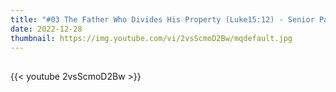 ```yaml
---
title: "#03 The Father Who Divides His Property (Luke15:12) - Senior Pastor Lee Gyu-Hyun"
date: 2022-12-28
thumbnail: https://img.youtube.com/vi/2vsScmoD2Bw/mqdefault.jpg
---
```


## <!--more-->

{{< youtube 2vsScmoD2Bw >}}
